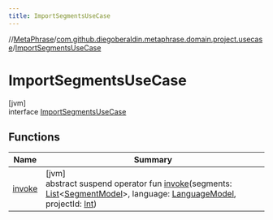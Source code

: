 ```yaml
---
title: ImportSegmentsUseCase
---
```

//[MetaPhrase](../../../index.html)/[com.github.diegoberaldin.metaphrase.domain.project.usecase](../index.html)/[ImportSegmentsUseCase](index.html)



# ImportSegmentsUseCase



[jvm]\
interface [ImportSegmentsUseCase](index.html)



## Functions


| Name | Summary |
|---|---|
| [invoke](invoke.html) | [jvm]<br>abstract suspend operator fun [invoke](invoke.html)(segments: [List](https://kotlinlang.org/api/latest/jvm/stdlib/kotlin.collections/-list/index.html)&lt;[SegmentModel](../../com.github.diegoberaldin.metaphrase.domain.project.data/-segment-model/index.html)&gt;, language: [LanguageModel](../../com.github.diegoberaldin.metaphrase.domain.language.data/-language-model/index.html), projectId: [Int](https://kotlinlang.org/api/latest/jvm/stdlib/kotlin/-int/index.html)) |

